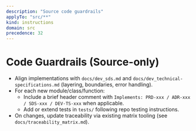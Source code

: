 ```yaml
---
description: "Source code guardrails"
applyTo: "src/**"
kind: instructions
domain: src
precedence: 32
---
```


# Code Guardrails (Source-only)

- Align implementations with `docs/dev_sds.md` and `docs/dev_technical-specifications.md` (layering, boundaries, error handling).
- For each new module/class/function:
  - Include a brief header comment with `Implements: PRD-xxx / ADR-xxx / SDS-xxx / DEV-TS-xxx` when applicable.
  - Add or extend tests in `tests/` following repo testing instructions.
- On changes, update traceability via existing matrix tooling (see `docs/traceability_matrix.md`).
